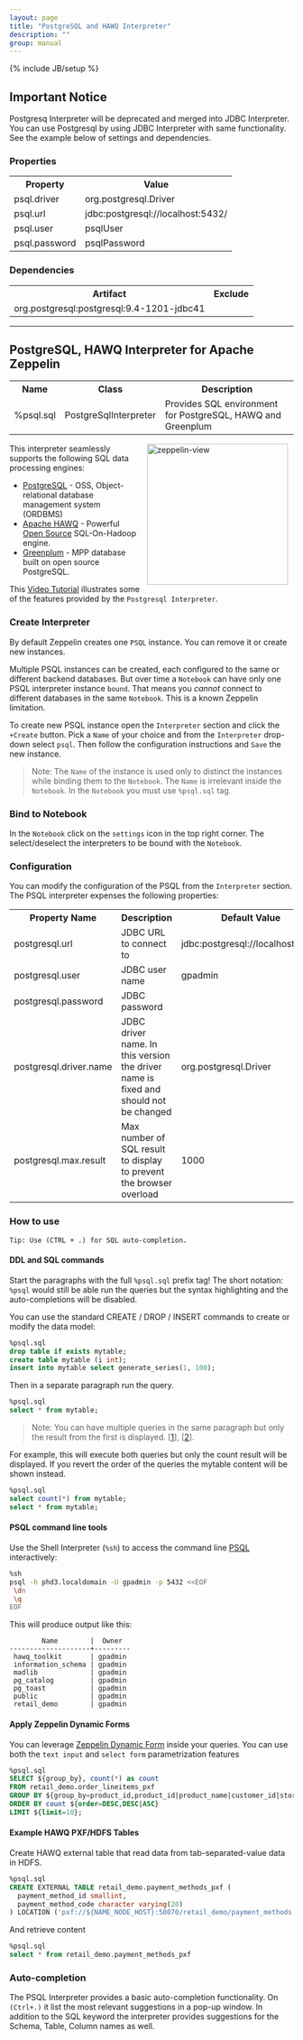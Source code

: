 ```yaml
---
layout: page
title: "PostgreSQL and HAWQ Interpreter"
description: ""
group: manual
---
```

{% include JB/setup %}

## Important Notice
Postgresq Interpreter will be deprecated and merged into JDBC Interpreter. You can use Postgresql by using JDBC Interpreter with same functionality. See the example below of settings and dependencies.

### Properties
<table class="table-configuration">
  <tr>
    <th>Property</th>
    <th>Value</th>
  </tr>
  <tr>
    <td>psql.driver</td>
    <td>org.postgresql.Driver</td>
  </tr>
  <tr>
    <td>psql.url</td>
    <td>jdbc:postgresql://localhost:5432/</td>
  </tr>
  <tr>
    <td>psql.user</td>
    <td>psqlUser</td>
  </tr>
  <tr>
    <td>psql.password</td>
    <td>psqlPassword</td>
  </tr>
</table>

### Dependencies
<table class="table-configuration">
  <tr>
    <th>Artifact</th>
    <th>Exclude</th>
  </tr>
  <tr>
    <td>org.postgresql:postgresql:9.4-1201-jdbc41</td>
    <td></td>
  </tr>
</table>

----

## PostgreSQL, HAWQ  Interpreter for Apache Zeppelin

<table class="table-configuration">
  <tr>
    <th>Name</th>
    <th>Class</th>
    <th>Description</th>
  </tr>
  <tr>
    <td>%psql.sql</td>
    <td>PostgreSqlInterpreter</td>
    <td>Provides SQL environment for PostgreSQL, HAWQ and Greenplum</td>
  </tr>
</table>

[<img align="right" src="http://img.youtube.com/vi/wqXXQhJ5Uk8/0.jpg" alt="zeppelin-view" hspace="10" width="250"></img>](https://www.youtube.com/watch?v=wqXXQhJ5Uk8)

This interpreter seamlessly supports the following SQL data processing engines:

* [PostgreSQL](http://www.postgresql.org/) - OSS, Object-relational database management system (ORDBMS)
* [Apache HAWQ](http://pivotal.io/big-data/pivotal-hawq) - Powerful [Open Source](https://wiki.apache.org/incubator/HAWQProposal) SQL-On-Hadoop engine.
* [Greenplum](http://pivotal.io/big-data/pivotal-greenplum-database) - MPP database built on open source PostgreSQL.

This [Video Tutorial](https://www.youtube.com/watch?v=wqXXQhJ5Uk8) illustrates some of the features provided by the `Postgresql Interpreter`.

### Create Interpreter
By default Zeppelin creates one `PSQL` instance. You can remove it or create new instances.

Multiple PSQL instances can be created, each configured to the same or different backend databases. But over time a  `Notebook` can have only one PSQL interpreter instance `bound`. That means you _cannot_ connect to different databases in the same `Notebook`. This is a known Zeppelin limitation.

To create new PSQL instance open the `Interpreter` section and click the `+Create` button. Pick a `Name` of your choice and from the `Interpreter` drop-down select `psql`.  Then follow the configuration instructions and `Save` the new instance.

> Note: The `Name` of the instance is used only to distinct the instances while binding them to the `Notebook`. The `Name` is irrelevant inside the `Notebook`. In the `Notebook` you must use `%psql.sql` tag.

### Bind to Notebook
In the `Notebook` click on the `settings` icon in the top right corner. The select/deselect the interpreters to be bound with the `Notebook`.

### Configuration
You can modify the configuration of the PSQL from the `Interpreter` section.  The PSQL interpreter expenses the following properties:

<table class="table-configuration">
  <tr>
    <th>Property Name</th>
    <th>Description</th>
    <th>Default Value</th>
  </tr>
  <tr>
    <td>postgresql.url</td>
    <td>JDBC URL to connect to </td>
    <td>jdbc:postgresql://localhost:5432</td>
  </tr>
  <tr>
    <td>postgresql.user</td>
    <td>JDBC user name</td>
    <td>gpadmin</td>
  </tr>
  <tr>
    <td>postgresql.password</td>
    <td>JDBC password</td>
    <td></td>
  </tr>
  <tr>
    <td>postgresql.driver.name</td>
    <td>JDBC driver name. In this version the driver name is fixed and should not be changed</td>
    <td>org.postgresql.Driver</td>
  </tr>
  <tr>
    <td>postgresql.max.result</td>
    <td>Max number of SQL result to display to prevent the browser overload</td>
    <td>1000</td>
  </tr>
</table>

### How to use
```
Tip: Use (CTRL + .) for SQL auto-completion.
```

#### DDL and SQL commands
Start the paragraphs with the full `%psql.sql` prefix tag! The short notation: `%psql` would still be able run the queries but the syntax highlighting and the auto-completions will be disabled.

You can use the standard CREATE / DROP / INSERT commands to create or modify the data model:

```sql
%psql.sql
drop table if exists mytable;
create table mytable (i int);
insert into mytable select generate_series(1, 100);
```

Then in a separate paragraph run the query.

```sql
%psql.sql
select * from mytable;
```

> Note: You can have multiple queries in the same paragraph but only the result from the first is displayed. [[1](https://issues.apache.org/jira/browse/ZEPPELIN-178)], [[2](https://issues.apache.org/jira/browse/ZEPPELIN-212)].

For example, this will execute both queries but only the count result will be displayed. If you revert the order of the queries the mytable content will be shown instead.

```sql
%psql.sql
select count(*) from mytable;
select * from mytable;
```

#### PSQL command line tools
Use the Shell Interpreter (`%sh`) to access the command line [PSQL](http://www.postgresql.org/docs/9.4/static/app-psql.html) interactively:

```bash
%sh
psql -h phd3.localdomain -U gpadmin -p 5432 <<EOF
 \dn  
 \q
EOF
```

This will produce output like this:

```
        Name        |  Owner  
--------------------+---------
 hawq_toolkit       | gpadmin
 information_schema | gpadmin
 madlib             | gpadmin
 pg_catalog         | gpadmin
 pg_toast           | gpadmin
 public             | gpadmin
 retail_demo        | gpadmin
```

#### Apply Zeppelin Dynamic Forms
You can leverage [Zeppelin Dynamic Form](../manual/dynamicform.html) inside your queries. You can use both the `text input` and `select form` parametrization features

```sql
%psql.sql
SELECT ${group_by}, count(*) as count
FROM retail_demo.order_lineitems_pxf
GROUP BY ${group_by=product_id,product_id|product_name|customer_id|store_id}
ORDER BY count ${order=DESC,DESC|ASC}
LIMIT ${limit=10};
```

#### Example HAWQ PXF/HDFS Tables
Create HAWQ external table that read data from tab-separated-value data in HDFS.

```sql
%psql.sql
CREATE EXTERNAL TABLE retail_demo.payment_methods_pxf (
  payment_method_id smallint,
  payment_method_code character varying(20)
) LOCATION ('pxf://${NAME_NODE_HOST}:50070/retail_demo/payment_methods.tsv.gz?profile=HdfsTextSimple') FORMAT 'TEXT' (DELIMITER = E'\t');
```

And retrieve content

```sql
%psql.sql
select * from retail_demo.payment_methods_pxf
```

### Auto-completion
The PSQL Interpreter provides a basic auto-completion functionality. On `(Ctrl+.)` it list the most relevant suggestions in a pop-up window. In addition to the SQL keyword the interpreter provides suggestions for the Schema, Table, Column names as well.
